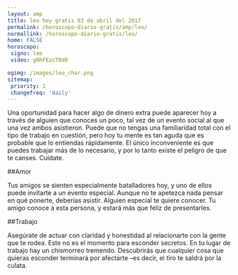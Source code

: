 ```yaml
---
layout: amp
title: leo hoy gratis 03 de abril del 2017 
permalink: /horoscopo-diario-gratis/amp/leo/
normallink: /horoscopo-diario-gratis/leo/
home: FALSE
horoscopo:
 signo: leo
 video: gNhFEzcT0d0

ogimg: /images/leo_char.png
sitemap:
 priority: 1
 changefreq: 'daily'
---
```



Una oportunidad para hacer algo de dinero extra puede aparecer hoy a través de alguien que conoces un poco, tal vez de un evento social al que una vez ambos asistieron. Puede que no tengas una familiaridad total con el tipo de trabajo en cuestión, pero hoy tu mente es tan aguda que es probable que lo entiendas rápidamente. El único inconveniente es que puedes trabajar más de lo necesario, y por lo tanto existe el peligro de que te canses. Cuídate.

##Amor

Tus amigos se sienten especialmente batalladores hoy, y uno de ellos puede invitarte a un evento especial. Aunque no te apetezca nada pensar en qué ponerte, deberías asistir. Alguien especial te quiere conocer. Tu amigo conoce a esta persona, y estará más que feliz de presentarles.

##Trabajo

Asegúrate de actuar con claridad y honestidad al relacionarte con la gente que te rodea. Este no es el momento para esconder secretos. En tu lugar de trabajo hay un chismorreo tremendo. Descubrirás que cualquier cosa que quieras esconder terminará por afectarte –es decir, el tiro te saldrá por la culata.